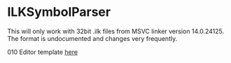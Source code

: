 # ILKSymbolParser

This will only work with 32bit .ilk files from MSVC linker version 14.0.24125. The format is undocumented and changes very frequently.

010 Editor template [here](https://github.com/Nenkai/010GameTemplates/blob/main/Microsoft/MS_ilk_14.0.24215_32bit.bt)
